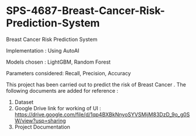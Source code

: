 # SPS-4687-Breast-Cancer-Risk-Prediction-System
Breast Cancer Risk Prediction System 

Implementation : Using AutoAI

Models chosen : LightGBM, Random Forest

Parameters considered: Recall, Precision, Accuracy

This project has been carried out to predict the risk of Breast Cancer .
The following documents are added for reference :
1) Dataset
2) Google Drive link for working of UI : https://drive.google.com/file/d/1qp4BXBkNnyoSYVSMijM83DzD_9o_g0SW/view?usp=sharing
3) Project Documentation


